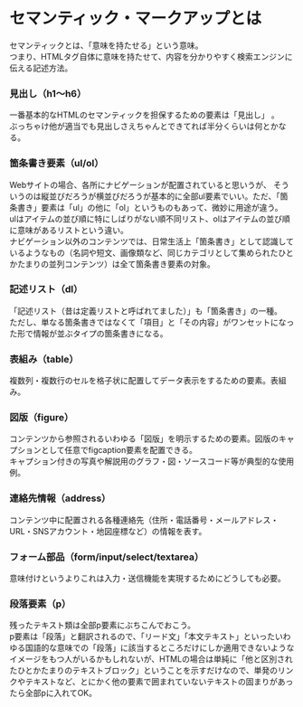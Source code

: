 # セマンティック・マークアップとは

セマンティックとは、「意味を持たせる」という意味。 <br>
つまり、HTMLタグ自体に意味を持たせて、内容を分かりやすく検索エンジンに伝える記述方法。

### 見出し（h1〜h6）
一番基本的なHTMLのセマンティックを担保するための要素は「見出し」 。<br>
ぶっちゃけ他が適当でも見出しさえちゃんとできてれば半分くらいは何とかなる。

### 箇条書き要素（ul/ol）
Webサイトの場合、各所にナビゲーションが配置されていると思いうが、
そういうのは縦並びだろうが横並びだろうが基本的に全部ul要素でいい。ただ、「箇条書き」要素は「ul」の他に「ol」というものもあって、微妙に用途が違う。<br>
ulはアイテムの並び順に特にしばりがない順不同リスト、olはアイテムの並び順に意味があるリストという違い。<br>
ナビゲーション以外のコンテンツでは、日常生活上「箇条書き」として認識しているようなもの（名詞や短文、画像類など、同じカテゴリとして集められたひとかたまりの並列コンテンツ）は全て箇条書き要素の対象。

### 記述リスト（dl）
「記述リスト（昔は定義リストと呼ばれてました）」も「箇条書き」の一種。<br>
ただし、単なる箇条書きではなくて「項目」と「その内容」がワンセットになった形で情報が並ぶタイプの箇条書きになる。

### 表組み（table）
複数列・複数行のセルを格子状に配置してデータ表示をするための要素。表組み。

### 図版（figure）
コンテンツから参照されるいわゆる「図版」を明示するための要素。図版のキャプションとして任意でfigcaption要素を配置できる。<br>
キャプション付きの写真や解説用のグラフ・図・ソースコード等が典型的な使用例。

### 連絡先情報（address）
コンテンツ中に配置される各種連絡先（住所・電話番号・メールアドレス・URL・SNSアカウント・地図座標など）の情報を表す。

### フォーム部品（form/input/select/textarea）
意味付けというよりこれは入力・送信機能を実現するためにどうしても必要。

### 段落要素（p）
残ったテキスト類は全部p要素にぶちこんでおこう。<br>
p要素は「段落」と翻訳されるので、「リード文」「本文テキスト」といったいわゆる国語的な意味での「段落」に該当するところだけにしか適用できないようなイメージをもつ人がいるかもしれないが、HTMLの場合は単純に「他と区別されたひとかたまりのテキストブロック」ということを示すだけなので、単発のリンクやテキストなど、とにかく他の要素で囲まれていないテキストの固まりがあったら全部pに入れてOK。
